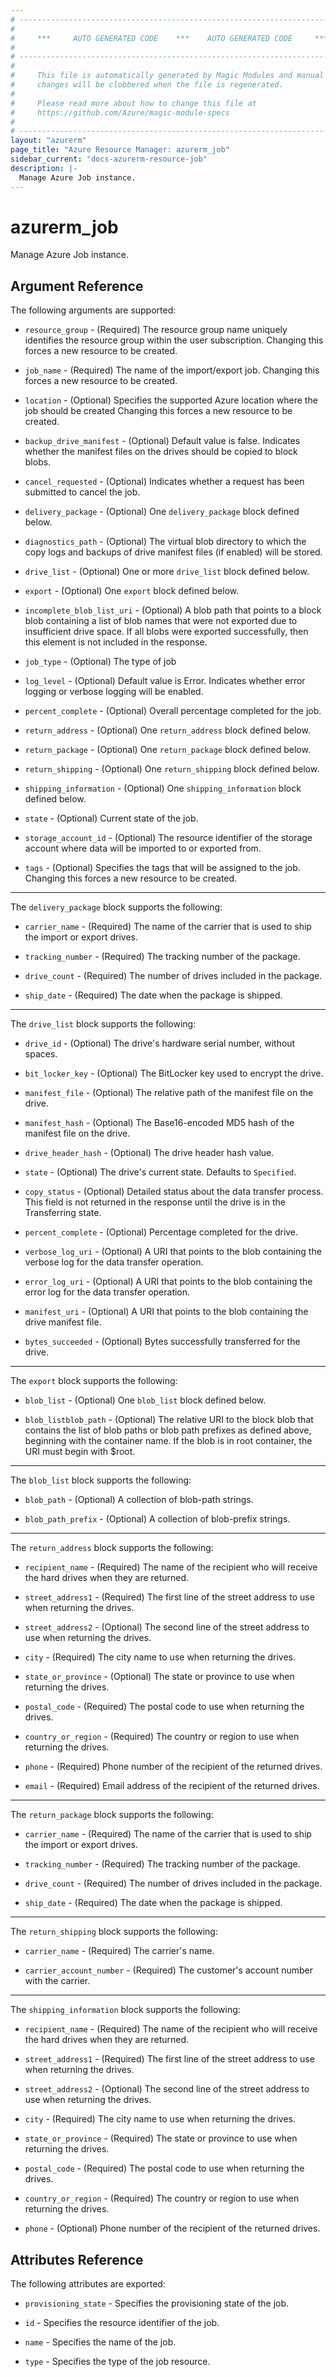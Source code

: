 ```yaml
---
# ----------------------------------------------------------------------------
#
#     ***     AUTO GENERATED CODE    ***    AUTO GENERATED CODE     ***
#
# ----------------------------------------------------------------------------
#
#     This file is automatically generated by Magic Modules and manual
#     changes will be clobbered when the file is regenerated.
#
#     Please read more about how to change this file at
#     https://github.com/Azure/magic-module-specs
#
# ----------------------------------------------------------------------------
layout: "azurerm"
page_title: "Azure Resource Manager: azurerm_job"
sidebar_current: "docs-azurerm-resource-job"
description: |-
  Manage Azure Job instance.
---
```


# azurerm_job

Manage Azure Job instance.


## Argument Reference

The following arguments are supported:

* `resource_group` - (Required) The resource group name uniquely identifies the resource group within the user subscription. Changing this forces a new resource to be created.

* `job_name` - (Required) The name of the import/export job. Changing this forces a new resource to be created.

* `location` - (Optional) Specifies the supported Azure location where the job should be created Changing this forces a new resource to be created.

* `backup_drive_manifest` - (Optional) Default value is false. Indicates whether the manifest files on the drives should be copied to block blobs.

* `cancel_requested` - (Optional) Indicates whether a request has been submitted to cancel the job.

* `delivery_package` - (Optional) One `delivery_package` block defined below.

* `diagnostics_path` - (Optional) The virtual blob directory to which the copy logs and backups of drive manifest files (if enabled) will be stored.

* `drive_list` - (Optional) One or more `drive_list` block defined below.

* `export` - (Optional) One `export` block defined below.

* `incomplete_blob_list_uri` - (Optional) A blob path that points to a block blob containing a list of blob names that were not exported due to insufficient drive space. If all blobs were exported successfully, then this element is not included in the response.

* `job_type` - (Optional) The type of job

* `log_level` - (Optional) Default value is Error. Indicates whether error logging or verbose logging will be enabled.

* `percent_complete` - (Optional) Overall percentage completed for the job.

* `return_address` - (Optional) One `return_address` block defined below.

* `return_package` - (Optional) One `return_package` block defined below.

* `return_shipping` - (Optional) One `return_shipping` block defined below.

* `shipping_information` - (Optional) One `shipping_information` block defined below.

* `state` - (Optional) Current state of the job.

* `storage_account_id` - (Optional) The resource identifier of the storage account where data will be imported to or exported from.

* `tags` - (Optional) Specifies the tags that will be assigned to the job. Changing this forces a new resource to be created.

---

The `delivery_package` block supports the following:

* `carrier_name` - (Required) The name of the carrier that is used to ship the import or export drives.

* `tracking_number` - (Required) The tracking number of the package.

* `drive_count` - (Required) The number of drives included in the package.

* `ship_date` - (Required) The date when the package is shipped.

---

The `drive_list` block supports the following:

* `drive_id` - (Optional) The drive's hardware serial number, without spaces.

* `bit_locker_key` - (Optional) The BitLocker key used to encrypt the drive.

* `manifest_file` - (Optional) The relative path of the manifest file on the drive.

* `manifest_hash` - (Optional) The Base16-encoded MD5 hash of the manifest file on the drive.

* `drive_header_hash` - (Optional) The drive header hash value.

* `state` - (Optional) The drive's current state. Defaults to `Specified`.

* `copy_status` - (Optional) Detailed status about the data transfer process. This field is not returned in the response until the drive is in the Transferring state.

* `percent_complete` - (Optional) Percentage completed for the drive.

* `verbose_log_uri` - (Optional) A URI that points to the blob containing the verbose log for the data transfer operation.

* `error_log_uri` - (Optional) A URI that points to the blob containing the error log for the data transfer operation.

* `manifest_uri` - (Optional) A URI that points to the blob containing the drive manifest file.

* `bytes_succeeded` - (Optional) Bytes successfully transferred for the drive.

---

The `export` block supports the following:

* `blob_list` - (Optional) One `blob_list` block defined below.

* `blob_listblob_path` - (Optional) The relative URI to the block blob that contains the list of blob paths or blob path prefixes as defined above, beginning with the container name. If the blob is in root container, the URI must begin with $root.


---

The `blob_list` block supports the following:

* `blob_path` - (Optional) A collection of blob-path strings.

* `blob_path_prefix` - (Optional) A collection of blob-prefix strings.

---

The `return_address` block supports the following:

* `recipient_name` - (Required) The name of the recipient who will receive the hard drives when they are returned.

* `street_address1` - (Required) The first line of the street address to use when returning the drives.

* `street_address2` - (Optional) The second line of the street address to use when returning the drives.

* `city` - (Required) The city name to use when returning the drives.

* `state_or_province` - (Optional) The state or province to use when returning the drives.

* `postal_code` - (Required) The postal code to use when returning the drives.

* `country_or_region` - (Required) The country or region to use when returning the drives.

* `phone` - (Required) Phone number of the recipient of the returned drives.

* `email` - (Required) Email address of the recipient of the returned drives.

---

The `return_package` block supports the following:

* `carrier_name` - (Required) The name of the carrier that is used to ship the import or export drives.

* `tracking_number` - (Required) The tracking number of the package.

* `drive_count` - (Required) The number of drives included in the package.

* `ship_date` - (Required) The date when the package is shipped.

---

The `return_shipping` block supports the following:

* `carrier_name` - (Required) The carrier's name.

* `carrier_account_number` - (Required) The customer's account number with the carrier.

---

The `shipping_information` block supports the following:

* `recipient_name` - (Required) The name of the recipient who will receive the hard drives when they are returned.

* `street_address1` - (Required) The first line of the street address to use when returning the drives.

* `street_address2` - (Optional) The second line of the street address to use when returning the drives.

* `city` - (Required) The city name to use when returning the drives.

* `state_or_province` - (Required) The state or province to use when returning the drives.

* `postal_code` - (Required) The postal code to use when returning the drives.

* `country_or_region` - (Required) The country or region to use when returning the drives.

* `phone` - (Optional) Phone number of the recipient of the returned drives.

## Attributes Reference

The following attributes are exported:

* `provisioning_state` - Specifies the provisioning state of the job.

* `id` - Specifies the resource identifier of the job.

* `name` - Specifies the name of the job.

* `type` - Specifies the type of the job resource.
